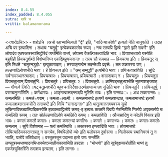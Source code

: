 ```yaml
---
index: 8.4.55
index_padded: 8.4.055
sutra: खरि च
vritti: balamanorama

---
```

<<शरोऽचि>> - शरोऽचि ।अचो रहाभ्या॑मित्यतो "द्वे" इति, "नादिन्याक्रोशे" इत्यतो नेति चानुवर्तते । तदाह अचि पर इत्यादिना । तथाच "चतुर्षु" इत्येकषकारमेव रूपम् । नच सत्यपि द्वित्वे "झरो झरि सवर्णे" इति लोपादेव एतषकाररूपसिद्धेरिदं व्यर्थमिति वाच्यं, लोपस्य वैकल्पिकत्वादिति भावः । प्रियाश्चत्वारो यस्येति बहुव्रीहौ प्रियचतुर्शब्दो विशेष्यनिघ्न एकद्विबहुवचनान्तः । तस्य सौ रूपमाह — प्रियचत्वा इति । प्रियचतुर् स् इति स्थिते "चतुरनडुहोः" इत्युकारादाम् । तस्याङ्गत्वेन तदन्तेऽपि प्रवृत्तेः । तत उकारस्य यण् । हल्ङ्यादिलोपश्चेति भावः । हे प्रियचत्व इति । "अम् सम्बुद्धौ" इत्यमिति भावः । प्रयिचत्वाराविति । सुटि सर्वनामस्थानत्वादाम् । प्रियचत्वारः । प्रियचत्वारम्, प्रयिचत्वारौ । शसादावाम् न । प्रियचतुरः । प्रियचतुरा प्रियचतुभ्र्याम् प्रियचतुर्भिः । प्रियचतुरे । प्रयिचतुरः २ । प्रियचतुरोः । आमिषट्चतुभ्र्यश्चे॑ति नुटमाशङ्क्याह — गौणत्वे त्विति ।षट्चतुभ्र्यश्चे॑ति बहुवचननिर्देशात्तदर्थप्राधान्य एव नुडिति भावः । प्रियचतुरि । प्रयिचतुर्षु । परमचतुर्ण्णामिति । कर्मधारयः । आङ्गत्वात्तदन्तादपि नुटिति भावः । इति रान्ता#ः । अथ लकारान्ताः । कमलमिति । कमलं=पद्मम् । कमला=लक्ष्मीः । कमलमाचष्टे इत्यर्थे कमलशब्दात्, कमलामाचष्टे इत्यर्थे कमलाशब्दा॒त्तत्करोति तदाचष्टे॑ इति णिचि "सनाद्यन्ताः" इति धातुत्वात्तदवयवस्य सुपो लुकिणाविष्ठत्प्रातिपदिकस्ये॑ति इष्ठवत्त्वाट्टिलोपे कमव्-इ इत्यतः कत्र्तरि क्विपि णेरनिटीति णिलोपे अपृक्तलोपे च कमलिति रूपम् । ततः सोर्हल्ङ्यादिलोपे कमलिति रूपम् । कमलाविति । औजसादिषु न कोऽपि विकार इति भावः । कमलं कमलौ कमलः । कमला कमल्भ्यां कमल्भिः । कमले । कमल्भ्यः । कमलः । कमलः कमलोः कमलाम् । सुपि विशेषमाह — षत्वं कमल्ष्विति । लकारस्य इण्त्वादिति भावः । तोयमाचष्टे तोयित्यादियकारान्तास्तु न सन्त्येव, क्विपिलोपो व्योः इति यलोपस्य दुर्वारत्वा । णिलोपस्य स्थानिवत्त्वं तु न भवति, यलोपे तन्निषेधात् । वस्तुतस्तुन पदान्ता हलो यणः सन्ती॑ति लण्सूत्रस्थभाष्यादनभिधानमेवञ्जातीयकानामिति हरदत्तः । "भोभगो" इति सूत्रेवृक्षव्करोती॑ति भाष्यं तु एकदेश्युक्तिरिति तदाशय इत्यलम् । इति लान्ताः ।